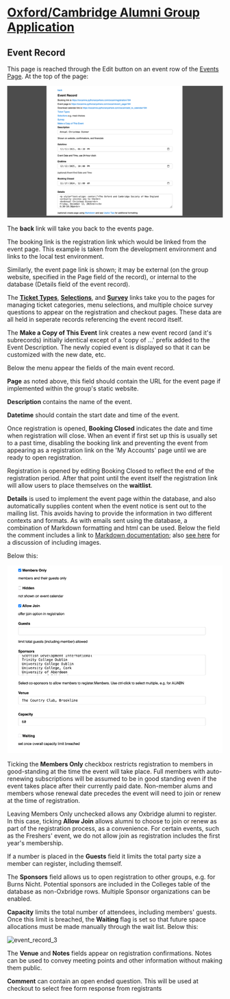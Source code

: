 # [Oxford/Cambridge Alumni Group Application](index.md)

## Event Record

This page is reached through the Edit button on an event row of the [Events Page](events.md). At the top of the page:

![top](images/event_record_top.png)

The **back** link will take you back to the events page.

The booking link is the registration link which would be linked from the event page. This example is taken from the development environment and links to the local test environment.

Similarly, the event page link is shown; it may be external (on the group website, specified in the Page field of the record), or internal to the database (Details field of the event record).

The [**Ticket Types**](tickets.md), [**Selections**](selections.md), and [**Survey**](survey.md) links take you to the pages for managing ticket categories, menu selections, and multiple choice survey questions to appear on the registration and checkout pages. These data are all held in seperate records referencing the event record itself.

The **Make a Copy of This Event** link creates a new event record (and it's subrecords) initially identical except of a 'copy of ...' prefix added to the Event Description. The newly copied event is displayed so that it can be customized with the new date, etc.

Below the menu appear the fields of the main event record.

**Page** as noted above, this field should contain the URL for the event page if implemented within the group's static website.

**Description** contains the name of the event.

**Datetime** should contain the start date and time of the event.

Once registration is opened, **Booking Closed** indicates the date and time when registration will close. When an event if first set up this is usually set to a past time, disabling the booking link and preventing the event from appearing as a registration link on the 'My Accounts' page until we are ready to open registration.

Registration is opened by editing Booking Closed to reflect the end of the registration period. After that point until the event itself the registration link will allow users to place themselves on the **waitlist**.

**Details** is used to implement the event page within the database, and also automatically supplies content when the event notice is sent out to the mailing list. This avoids having to provide the information in two different contexts and formats. As with emails sent using the database, a combination of Markdown formatting and html can be used. Below the field the comment includes a link to [Markdown documentation](https://www.markdownguide.org/basic-syntax/); also [see here](send_email.md#embedding-images-in-email) for a discussion of including images.

Below this:

![event_record_2](images/event_record_2.png)

Ticking the **Members Only** checkbox restricts registration to members in good-standing at the time the event will take place. Full members with auto-renewing subscriptions will be assumed to be in good standing even if the event takes place after their currently paid date. Non-member alums and members whose renewal date precedes the event will need to join or renew at the time of registration.

Leaving Members Only unchecked allows any Oxbridge alumni to register. In this case, ticking **Allow Join** allows alumni to choose to join or renew as part of the registration process, as a convenience. For certain events, such as the Freshers' event, we do not allow join as registration includes the first year's membership.

If a number is placed in the **Guests** field it limits the total party size a member can register, including themself.

The **Sponsors** field allows us to open registration to other groups, e.g. for Burns Nicht. Potential sponsors are included in the Colleges table of the database as non-Oxbridge rows. Multiple Sponsor organizations can be enabled.

**Capacity** limits the total number of attendees, including members' guests. Once this limit is
breached, the **Waiting** flag is set so that future space allocations must be made manually
through the wait list. Below this:

![event_record_3](images/event_record_3.png)

The **Venue** and **Notes** fields appear on registration confirmations. Notes can be used to convey meeting points and other information without making them public.

**Comment** can contain an open ended question. This will be used at checkout to select free form response from registrants
